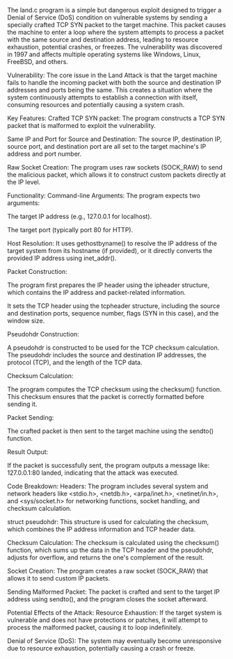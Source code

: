 The land.c program is a simple but dangerous exploit designed to trigger a Denial of Service (DoS) condition on vulnerable systems by sending a specially crafted TCP SYN packet to the target machine. This packet causes the machine to enter a loop where the system attempts to process a packet with the same source and destination address, leading to resource exhaustion, potential crashes, or freezes. The vulnerability was discovered in 1997 and affects multiple operating systems like Windows, Linux, FreeBSD, and others.

Vulnerability:
The core issue in the Land Attack is that the target machine fails to handle the incoming packet with both the source and destination IP addresses and ports being the same. This creates a situation where the system continuously attempts to establish a connection with itself, consuming resources and potentially causing a system crash.

Key Features:
Crafted TCP SYN packet: The program constructs a TCP SYN packet that is malformed to exploit the vulnerability.

Same IP and Port for Source and Destination: The source IP, destination IP, source port, and destination port are all set to the target machine's IP address and port number.

Raw Socket Creation: The program uses raw sockets (SOCK_RAW) to send the malicious packet, which allows it to construct custom packets directly at the IP level.

Functionality:
Command-line Arguments: The program expects two arguments:

The target IP address (e.g., 127.0.0.1 for localhost).

The target port (typically port 80 for HTTP).

Host Resolution: It uses gethostbyname() to resolve the IP address of the target system from its hostname (if provided), or it directly converts the provided IP address using inet_addr().

Packet Construction:

The program first prepares the IP header using the ipheader structure, which contains the IP address and packet-related information.

It sets the TCP header using the tcpheader structure, including the source and destination ports, sequence number, flags (SYN in this case), and the window size.

Pseudohdr Construction:

A pseudohdr is constructed to be used for the TCP checksum calculation. The pseudohdr includes the source and destination IP addresses, the protocol (TCP), and the length of the TCP data.

Checksum Calculation:

The program computes the TCP checksum using the checksum() function. This checksum ensures that the packet is correctly formatted before sending it.

Packet Sending:

The crafted packet is then sent to the target machine using the sendto() function.

Result Output:

If the packet is successfully sent, the program outputs a message like: 127.0.0.1:80 landed, indicating that the attack was executed.

Code Breakdown:
Headers: The program includes several system and network headers like <stdio.h>, <netdb.h>, <arpa/inet.h>, <netinet/in.h>, and <sys/socket.h> for networking functions, socket handling, and checksum calculation.

struct pseudohdr: This structure is used for calculating the checksum, which combines the IP address information and TCP header data.

Checksum Calculation: The checksum is calculated using the checksum() function, which sums up the data in the TCP header and the pseudohdr, adjusts for overflow, and returns the one's complement of the result.

Socket Creation: The program creates a raw socket (SOCK_RAW) that allows it to send custom IP packets.

Sending Malformed Packet: The packet is crafted and sent to the target IP address using sendto(), and the program closes the socket afterward.

Potential Effects of the Attack:
Resource Exhaustion: If the target system is vulnerable and does not have protections or patches, it will attempt to process the malformed packet, causing it to loop indefinitely.

Denial of Service (DoS): The system may eventually become unresponsive due to resource exhaustion, potentially causing a crash or freeze.
